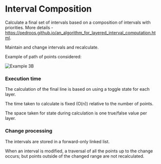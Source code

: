 # Interval Composition
Calculate a final set of intervals based on a composition of intervals with priorities. More details - https://pedroos.github.io/an_algorithm_for_layered_interval_computation.html.

Maintain and change intervals and recalculate.

Example of path of points considered:

![Example 3B](https://github.com/pedroos/pedroos.github.io/blob/master/layered_intervals_svg_4b.svg "Example 3B")

### Execution time

The calculation of the final line is based on using a toggle state for each layer.

The time taken to calculate is fixed (O(n)) relative to the number of points.

The space taken for state during calculation is one true/false value per layer.

### Change processing

The intervals are stored in a forward-only linked list.

When an interval is modified, a traversal of all the points up to the change occurs; but points outside of the changed range are not recalculated.
